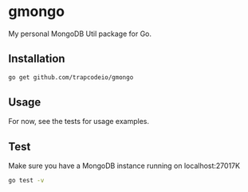 # gmongo

My personal MongoDB Util package for Go.

## Installation

```bash
go get github.com/trapcodeio/gmongo
```

## Usage
For now, see the tests for usage examples.

## Test
Make sure you have a MongoDB instance running on localhost:27017K

```bash
go test -v
```